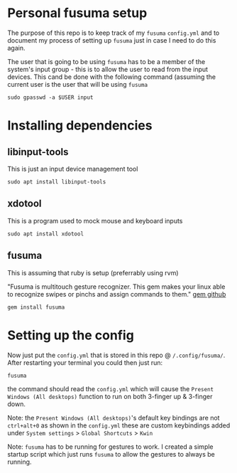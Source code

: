 # Personal fusuma setup

The purpose of this repo is to keep track of my `fusuma` `config.yml` and to document my process of setting up `fusuma` just in case I need to do this again.

The user that is going to be using `fusuma` has to be a member of the system's input group - this is to allow the user to read from the input devices. This cand be done with the following command (assuming the current user is the user that will be using `fusuma`

```
sudo gpasswd -a $USER input
```

# Installing dependencies

## libinput-tools

This is just an input device management tool

```
sudo apt install libinput-tools
```

## xdotool

This is a program used to mock mouse and keyboard inputs

```
sudo apt install xdotool
```

## fusuma

This is assuming that ruby is setup (preferrably using rvm) 

"Fusuma is multitouch gesture recognizer. This gem makes your linux able to recognize swipes or pinchs and assign commands to them." [gem github](https://github.com/iberianpig/fusuma)


```
gem install fusuma
```

# Setting up the config

Now just put the `config.yml` that is stored in this repo @ `/.config/fusuma/`. After restarting your terminal you could then just run:

```
fusuma
```
the command should read the `config.yml` which will cause the `Present Windows (All desktops)` function to run on both 3-finger up & 3-finger down.

Note: the `Present Windows (All desktops)`'s default key bindings are not `ctrl+alt+0` as shown in the `config.yml` these are custom keybindings added under `System settings` > `Global Shortcuts` > `Kwin`

Note: `fusuma` has to be running for gestures to work. I created a simple startup script which just runs `fusuma` to allow the gestures to always be running.
